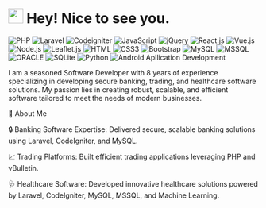 <h1><img src="https://emojis.slackmojis.com/emojis/images/1531849430/4246/blob-sunglasses.gif?1531849430" width="30"/> Hey! Nice to see you.</h1>

![PHP](https://img.shields.io/badge/PHP-777BB4?style=flat-square&logo=php&logoColor=white)
![Laravel](https://img.shields.io/badge/Laravel-FF2D20?style=flat-square&logo=laravel&logoColor=white)
![Codeigniter](https://img.shields.io/badge/Codeigniter-FF2D20?style=flat-square&logo=codeigniter&logoColor=white)
![JavaScript](https://img.shields.io/badge/JavaScript-F7DF1E?style=flat-square&logo=javascript&logoColor=black)
![jQuery](https://img.shields.io/badge/jQuery-0769AD?style=flat-square&logo=jquery&logoColor=white)
![React.js](https://img.shields.io/badge/React.js-0081CB?style=flat-square&logo=react&logoColor=61DAFB)
![Vue.js](https://img.shields.io/badge/Vue.js-35495E?style=flat-square&logo=vue.js&logoColor=4FC08D)
![Node.js](https://img.shields.io/badge/Node.js-43853D?style=flat-square&logo=node.js&logoColor=white)
![Leaflet.js](https://img.shields.io/badge/Leaflet.js-199900?style=flat-square&logo=node.js&logoColor=white)
![HTML](https://img.shields.io/badge/HTML5-E34F26?style=flat-square&logo=html5&logoColor=white)
![CSS3](https://img.shields.io/badge/CSS3-1572B6?style=flat-square&logo=css3&logoColor=white)
![Bootstrap](https://img.shields.io/badge/Bootstrap-563D7C?style=flat-square&logo=bootstrap&logoColor=white)
![MySQL](https://img.shields.io/badge/MySQL-005C84?style=flat-square&logo=mysql&logoColor=white)
![MSSQL](https://img.shields.io/badge/MSSQL-005C84?style=flat-square&logo=mysql&logoColor=white)
![ORACLE](https://img.shields.io/badge/Oracle-005C84?style=flat-square&logo=mysql&logoColor=white)
![SQLite](https://img.shields.io/badge/SQLite-07405E?style=flat-square&logo=sqlite&logoColor=white)
![Python](https://img.shields.io/badge/Python-3776AB?style=flat-square&logo=python&logoColor=white)
![Android Apllication Development](https://img.shields.io/badge/Android-199900?style=flat-square&logo=android&logoColor=white)

I am a seasoned Software Developer with 8 years of experience specializing in developing secure banking, trading, and healthcare software solutions. My passion lies in creating robust, scalable, and efficient software tailored to meet the needs of modern businesses.

🌟 About Me

🔒 Banking Software Expertise: Delivered secure, scalable banking solutions using Laravel, CodeIgniter, and MySQL.

📈 Trading Platforms: Built efficient trading applications leveraging PHP and vBulletin.

🩺 Healthcare Software: Developed innovative healthcare solutions powered by Laravel, CodeIgniter, MySQL, MSSQL, and Machine Learning.

